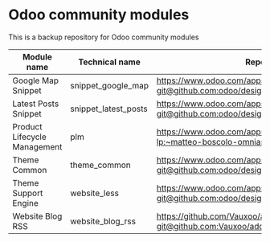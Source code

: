 # Odoo community modules
This is a backup repository for Odoo community modules

Module name | Technical name | Repository / URL | Author | License
------------|----------------|------------------|--------|--------
Google Map Snippet | snippet_google_map | https://www.odoo.com/apps/modules/8.0/snippet_google_map/<br />[git@github.com:odoo/design-themes.git#8.0](https://github.com/odoo/design-themes) | Odoo S.A. | Affero GPL-3
Latest Posts Snippet | snippet_latest_posts | https://www.odoo.com/apps/modules/8.0/snippet_latest_posts/<br />[git@github.com:odoo/design-themes.git#8.0](https://github.com/odoo/design-themes) | Odoo S.A. | Affero GPL-3
Product Lifecycle Management | plm | https://www.odoo.com/apps/modules/8.0/plm/<br />[lp:~matteo-boscolo-omniasolutions/openerp-plm/8.0#8.0](https://sourceforge.net/projects/openerpplm/) | OmniaSolutions | Affero GPL-3
Theme Common | theme_common | https://www.odoo.com/apps/modules/8.0/theme_common/<br />[git@github.com:odoo/design-themes.git#8.0](https://github.com/odoo/design-themes) | Odoo S.A. | Affero GPL-3
Theme Support Engine | website_less | https://www.odoo.com/apps/modules/8.0/website_less/<br />[git@github.com:odoo/design-themes.git#8.0](https://github.com/odoo/design-themes) | Odoo S.A. | Affero GPL-3
Website Blog RSS | website_blog_rss | https://github.com/Vauxoo/addons-vauxoo/<br />[git@github.com:Vauxoo/addons-vauxoo.git#8.0](https://github.com/Vauxoo/addons-vauxoo) | Vauxoo | Affero GPL-3
